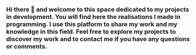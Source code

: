 ### Hi there 👋 and welcome to this space dedicated to my projects in development. You will find here the realisations I made in programming. I use this platform to share my work and my knowledge in this field. Feel free to explore my projects to discover my work and to contact me if you have any questions or comments.

<!--
**DevWamy/DevWamy** is a ✨ _special_ ✨ repository because its `README.md` (this file) appears on your GitHub profile.

Here are some ideas to get you started:

- 🔭 I’m currently working on ...
- 🌱 I’m currently learning ...
- 👯 I’m looking to collaborate on ...
- 🤔 I’m looking for help with ...
- 💬 Ask me about ...
- 📫 How to reach me: ...
- 😄 Pronouns: ...
- ⚡ Fun fact: ...
-->
